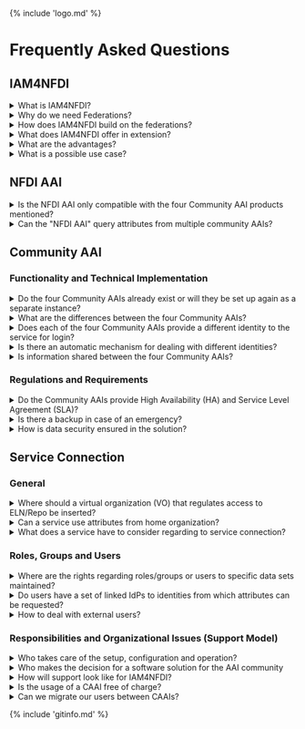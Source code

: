 {% include 'logo.md' %}

# Frequently Asked Questions

## IAM4NFDI

<details>
<summary>
What is IAM4NFDI?
</summary>

IAM4NFDI is concerned with connecting and expanding existing and emerging Identity and Access Management (IAM) systems in a way that researchers from different domains and institutions are able to access digital resources within NFDI as easily as possible, including access to and exchange with external infrastructures and resources like the European Open Science Cloud (EOSC). A decentralised, federated IAM is required. This way, users from approx. 400 German research and higher education institutions plus approx. 5000 home organisations worldwide \-number increasing \- will be able to access services and resources provided by the NFDI Community Authentication & Authorisation Infrastructure (AAI).

</details>



<details>
<summary>
Why do we need Federations?
</summary>

Identity federations bring users from different research and educational institutions together with different service providers. Regardless whether these services are administered from within the home organization or not. User authentication via login at home institution means that a service provider knows that a user belongs to a certain organization and is therefore trustworthy. An organization can offer its users services that are operated by different providers within the federation. It is therefore

- simple (only via their organization login),
- cost-effective (because the service does not require an internal organization admin)
- and secure (because there are security rules within the federation)

</details>

<details>
<summary>
How does IAM4NFDI build on the federations?
</summary>

By connecting to IAM4NFDI you are automatically connected to the federations. IAM4NFDI relies on the well established and trusted technical framework of DFN-AAI and eduGAIN. This makes it possible, for example, for researchers (including those from other countries) to log into services using their institute login (single sign on).


</details>

<details>
<summary>
What does IAM4NFDI offer in extension?
</summary>

The IAM4NFDI also offers *Community Management*. Here, The community admins are given the opportunity to manage their community members and their service authorizations centrally, and service providers can delegate user management to the community admins according to their requirements.

</details>

<details>
<summary>
What are the advantages?
</summary>
Today, researchers have thousands of tools and data sources at their disposal. In order to work efficiently, they often need access to services from their research or educational institution, from their scientific discipline or even from a very specific project. Scientific institutions must provide access to these services (so that their researchers can work), but they also provide services that are intended to be used by researchers beyond their own institute.

The main advantage of IAM4NFDI is to connect the institute login with the digital tools and resources in the NFDI & provide a suitable solution for each discipline, which then connects the tools and resources that researchers need in that discipline. Without integration with IAM4NFDI, service operators must reset passwords themselves (a very specific example) and users do not have secure organizational affiliations.

Other advantages for institutions are...
- greater reach of their own services with little administrative effort (they can be used by all users whose organization or community is connected to IAM4NFDI),

- simple, cost-effective access to software services and resources for their own researchers
- service authorizations for individual communities (= research disciplines or research groups with similar needs) can be given to community administrators

- service operators & community administrators
- user management via a single interface instead of for each individual organization and each individual service
- researchers
- easy access to tools and resources without having to create a separate account \- only with your own institute login


</details>

<details>
<summary>
What is a possible use case?
</summary>
RDMO (Research Data Management Organiser) supports research projects in the planning, implementation and administration of all research data management tasks. It is a tool for maintaining data management plans, i.e. planning data that is needed and managed as part of a scientific project.

The tool can be used across disciplines. Different community administrators manage the permissions and templates for different research communities. With IAM4NFDI, access to RDMO can be used with the login of the home organization, you do not need your own login. In addition, the origin of the user can be verified, which makes using the tool safer for all users and the service provider. Community administrators can not only manage the users of RDMO and their rights in the IAM4NFDI interface, but also for all other tools that are relevant to the researchers in their community.

</details>

## NFDI AAI


<details>
<summary>
Is the NFDI AAI only compatible with the four Community
AAI products mentioned?
</summary>

The NFDI AAI is basically structured in such a way that the largest
possible number of different components can be used. This is particularly
true for Community AAI products. If the attributes and policies correspond
to the AEGIS-Endorsed Recommendations, they can be integrated as Community
AAIs. We cannot maintain a list of growing products at this point,
especially since some products support different attribute profiles.
Compatibility depends crucially on this. A good starting point is support
of the standards SAML2 and OIDC. For details see
(<a href="https://doc.nfdi-aai.de/">documentation</a>). We also have a <a href="https://docs.google.com/spreadsheets/d/1EHUo3KS4KDaQZomR5c1LYK1fQA2_4ZjsIx9xlEXrKac/edit#gid=0">feature comparison matrix here</a>

It is important that 1 consortia should pick exactly one of the four solutions that is then applicable to all their services!

</details>


<details>
<summary> Can the "NFDI AAI" query attributes from multiple community AAIs? </summary>

In principle yes, but this should only be used if collecting attributes from multiple AAIs is nesseccary.
</details>

## Community AAI

### Functionality and Technical Implementation

<details> <summary>Do the four Community AAIs  already exist or will they be set up again as a separate instance? </summary>  

This depends on each instance operator individually. The software exist and at least one instance is run by the respective experts. If the solution supports tenants, such an instance can be used by multiple consortia. It would also be possible to run an instance exclusively for
one consortium, but due to limited ressources this is not available for free. This means that all additional costs must be paid by the consortia themselves. 
</details>

<details>
<summary>What are the differences between the four Community AAIs? </summary>

All four AAI solutions are based on the AARC Blueprint Architecture. Unfortunately, a comparison table is quite political and is still subject to constant change. 
Therefore, we offer a <a href="https://docs.google.com/spreadsheets/d/1EHUo3KS4KDaQZomR5c1LYK1fQA2_4ZjsIx9xlEXrKac/edit#gid=0">feature table</a>, where each community AAI solution specifies their features. Each consortia can use this matrix to choose the CAAI solution. If there are issues in decision-making, we will then consider which Community AAI solution suits best to the respective NFDI consortium. Unless, there is a particular feature of interest for you, any of the solutions can be choosen.

</details>

<details> <summary>Does each of the four Community AAIs provide a different identity to the service for login?</summary>  

In principle yes, but “different” is a bit too general. In general, each consotiom has one AAI based on one of the four solutions. An identity is described with the same set of attributes, the values of the attributes can be different. It is possible to link different identities of the same user together. This can either be done centrally in the Infrastructur-Proxy or decentrally in the application.
</details>


<details> <summary>Is there an automatic mechanism for dealing with different identities?</summary> 

No, duplicate avoidance (e.g. ID matching) is not intended in the project. In general, each consortia has one AAI based on one of the four solutions which is why this should generally not happen. In principle, it is possible for a user to have multiple accounts if a certain user has different accounts from different consortia. In general, managing these accounts manuelly is possible, but is left to the services or users respectively.
</details>

<details> <summary>Is information shared between the four Community
AAIs?</summary>

No, an exchange at this level is not planned. Therefore, consortia must
choose a solution and organize themselves only there.

</details>

### Regulations and Requirements


<details>
<summary>Do the Community AAIs provide High Availability (HA) and Service Level Agreement (SLA)?</summary>

Yes, this is possible for all four Community AAIs, but it depends on implementation if it is include in free instances or chargeable ones.
</details>


<details>
<summary>Is there a backup in case of an emergency?</summary>

Yes, all consortia have backups.
</details>


<details>
<summary>How is data security ensured in the solution?</summary>

Questions regarding data security can be found in the provided <a href="https://zenodo.org/records/13149756">operating concept</a>. There will also be demo instances such that you (the NFDI consortia) can form a basis for deciding on a solution.

</details>



## Service Connection

### General

<details>
<summary>Where should a virtual organization (VO) that regulates access to ELN/Repo be inserted?
</summary>

The VOs are maintained in the respective community AAI. That is main purpose.
</details>

<details>
<summary>Can a service use attributes from home organization? </summary>

Yes. It is intended to forward selected attributes from the home organization to the service. This is intended to enable the service, for example, to use the status of a user (student, staff, ...) or permissions via "entitlements". The “assurance” is also forwarded by the home organization (if they provide it).
</details>

<details>
<summary>What does a service have to consider regarding to service connection?</summary>

This depends on the number of consortia that are to be connected to the service. If only one consortia have to be considered this should be clarified be the consortia itself. If more than one consortia is involved the service has to be consider the NFDI proxy and should talk with the NFDI Team.
</details>

### Roles, Groups and Users

<details>
<summary>Where are the rights regarding roles/groups or users to specific data sets maintained?</summary>

In the Community AAI.
</details>

<details>
<summary>Do users have a set of linked IdPs to identities from which attributes can be requested? </summary>

No. Services do not request the attributes directly from the IdPs, but receive them exclusively via the proxy to which they are connected. Of course, services are free to collect additional attributes. This is not intended in the architecture and cannot be supported for the time being.
</details>

<details>
<summary>How to deal with external users?</summary>

All users from universities can use the login from their home institution via DFN-AAI or eduGAIN. All CAAI softwares have solutions to include other users, e.g. via ORCID or "social" logins. Also from 2025 on all users can use an DFN-Edu-ID-Login <a href="https://www.dfn.de/eine-fuer-alle-die-edu-id/">(see here)</a>.

</details>


### Responsibilities and Organizational Issues (Support Model)

<details>
<summary>Who takes care of the setup, configuration and operation? </summary>

As a part of the <a href="documents/iam4nfdi_initialization.pdf">[just requested]</a> B4N/IAM projects, the four solutions are operated as part of the IAM project.
</details>


<details>
<summary>Who makes the decision for a software solution for the AAI community </summary>

A community can be seen as well-organized unit which is typically an NFDI consortium.
</details>

<details>
<summary>How will support look like for IAM4NFDI?
</summary>

We intend to provide the following support:
- Level 1 - Community admins (training for support required)
- Level 2 - IAM project team
- after the end of the project, support will be provided by the Community
    AAI providers (to be contracted with the individual provider) 
- operations and support for the central components can be provided, e.g.
    by the DFN (operating model yet to be defined)

</details>


<details>
<summary>Is the usage of a CAAI free of charge?	
</summary>

Usage of a central CAAI instance is free of charge. However, if the
functionality needs to be adapted to specific requirements and an
individual CAAI instance is needed, this will come with associated costs.
Incubators offer a framework to implement additional functionality in the
CENTRAL components or the CAAIs. This is free of charge but limited up to
a certain level of complexity.

</details>

<details>
<summary>Can we migrate our users between CAAIs?
</summary>

The interopeable definition of users and groups is currently being
develeoped in standardisation groups. Also the CAAIs have already started
implementing support for interoperable protocols (e.g. SCIM).
Since both is under development, a migration service between two CAAI
solutions can currently not be offered. In case a migration needs to be
undertaken, this will involve manual work and needs to be assed by the
CAAIs involved into the migration reqest.

</details>

{% include 'gitinfo.md' %}
